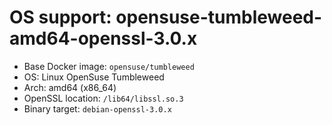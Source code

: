 # OS support: opensuse-tumbleweed-amd64-openssl-3.0.x

- Base Docker image: `opensuse/tumbleweed`
- OS: Linux OpenSuse Tumbleweed
- Arch: amd64 (x86_64)
- OpenSSL location: `/lib64/libssl.so.3`
- Binary target: `debian-openssl-3.0.x`
